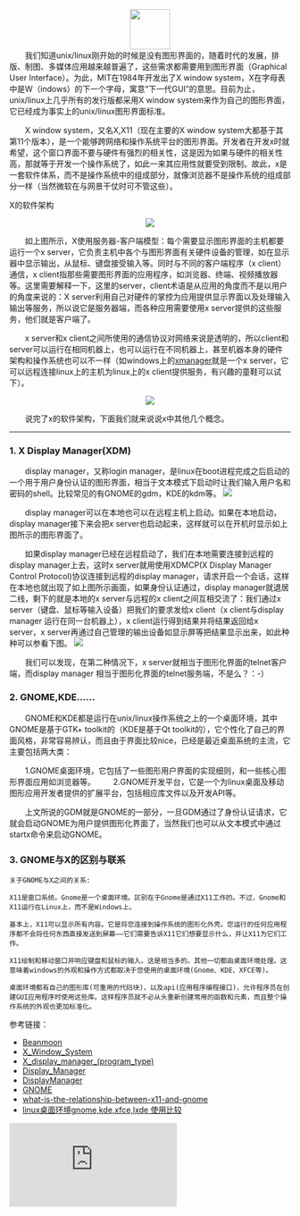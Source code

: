  <div align="center">
    <img src="https://www.easyicon.net/api/resizeApi.php?id=546986&size=72" width="72px">
    <br>
</div>
　　我们知道unix/linux刚开始的时候是没有图形界面的，随着时代的发展，排版、制图、多媒体应用越来越普遍了，这些需求都需要用到图形界面（Graphical User Interface）。为此，MIT在1984年开发出了X window system，X在字母表中是W（indows）的下一个字母，寓意“下一代GUI”的意思。目前为止，unix/linux上几乎所有的发行版都采用X window system来作为自己的图形界面，它已经成为事实上的unix/linux图形界面标准。

　　X window system，又名X,X11（现在主要的X window system大都基于其第11个版本），是一个能够跨网络和操作系统平台的图形界面。开发者在开发x时就希望，这个窗口界面不要与硬件有强烈的相关性，这是因为如果与硬件的相关性高，那就等于开发一个操作系统了，如此一来其应用性就要受到限制。故此，x是一套软件体系，而不是操作系统中的组成部分，就像浏览器不是操作系统的组成部分一样（当然微软在与网景干仗时可不管这些）。

X的软件架构
 <div align="center">
    <img src="https://i.imgur.com/Ka9OAvi.png">
    <br>
</div>

　　如上图所示，X使用服务器-客户端模型：每个需要显示图形界面的主机都要运行一个x server，它负责主机中各个与图形界面有关硬件设备的管理，如在显示器中显示输出，从鼠标、键盘接受输入等。同时与不同的客户端程序（x client）通信，x client指那些需要图形界面的应用程序，如浏览器、终端、视频播放器等。这里需要解释一下，这里的server，client术语是从应用的角度而不是以用户的角度来说的：X server利用自己对硬件的掌控为应用提供显示界面以及处理输入输出等服务，所以说它是服务器端，而各种应用需要使用x server提供的这些服务，他们就是客户端了。

　　x server和x client之间所使用的通信协议对网络来说是透明的，所以client和server可以运行在相同机器上，也可以运行在不同机器上，甚至机器本身的硬件架构和操作系统也可以不一样（如windows上的[xmanager](http://www.xshellcn.com/)就是一个x server，它可以远程连接linux上的主机为linux上的x client提供服务，有兴趣的童鞋可以试下）。

 <div align="center">
    <img src="https://i.imgur.com/DgzabP3.png">
    <br>
</div>

 　　说完了x的软件架构，下面我们就来说说x中其他几个概念。
   
   
-------------------

### 1. X Display Manager(XDM)

　　display manager，又称login manager，是linux在boot进程完成之后启动的一个用于用户身份认证的图形界面，相当于文本模式下启动时让我们输入用户名和密码的shell。比较常见的有GNOME的gdm，KDE的kdm等。
![](https://i.imgur.com/F3slo4W.jpg)
　　

　　display manager可以在本地也可以在远程主机上启动。如果在本地启动，display manager接下来会把x server也启动起来，这样就可以在开机时显示如上图所示的图形界面了。

　　如果display manager已经在远程启动了，我们在本地需要连接到远程的display manager上去，这时x server就用使用XDMCP(X Display Manager Control Protocol)协议连接到远程的display manager，请求开启一个会话，这样在本地也就出现了如上图所示画面，如果身份认证通过，display manager就退居二线，剩下的就是本地的x server与远程的x client之间互相交流了：我们通过x server（键盘、鼠标等输入设备）把我们的要求发给x client（x client与display manager 运行在同一台机器上），x client运行得到结果并将结果返回给x server，x server再通过自己管理的输出设备如显示屏等把结果显示出来，如此种种可以参看下图。
![](https://i.imgur.com/PZuSO7T.png)

　　我们可以发现，在第二种情况下，x server就相当于图形化界面的telnet客户端，而display manager 相当于图形化界面的telnet服务端，不是么？：-）

### 2. GNOME,KDE......

　　GNOME和KDE都是运行在unix/linux操作系统之上的一个桌面环境，其中GNOME是基于GTK+ toolkit的（KDE是基于Qt toolkit的），它个性化了自己的界面风格，非常容易辨认，而且由于界面比较nice，已经是最近桌面系统的主流，它主要包括两大类：
  
　　1.GNOME桌面环境，它包括了一些图形用户界面的实现细则，和一些核心图形界面应用如浏览器等。
　　2.GNOME开发平台，它是一个为linux桌面及移动图形应用开发者提供的扩展平台，包括相应库文件以及开发API等。
  
　　上文所说的GDM就是GNOME的一部分，一旦GDM通过了身份认证请求，它就会启动GNOME为用户提供图形化界面了，当然我们也可以从文本模式中通过startx命令来启动GNOME。
  
 ### 3. GNOME与X的区别与联系
  
    关于GNOME与X之间的关系:

    X11是窗口系统。Gnome是一个桌面环境。区别在于Gnome是通过X11工作的。不过，Gnome和X11运行在Linux上，而不是Windows上。

    基本上，X11可以显示所有内容。它是将您连接到操作系统的图形化外壳。您运行的任何应用程序都不会将任何东西直接发送到屏幕——它们需要告诉X11它们想要显示什么，并让X11为它们工作。

    X11绘制和移动窗口并响应键盘和鼠标的输入。这是相当多的。其他一切都由桌面环境处理。这意味着windows的外观和操作方式都取决于您使用的桌面环境(Gnome、KDE、XFCE等)。

    桌面环境都有自己的图形库(可重用的代码块)，以及api(应用程序编程接口)，允许程序员在创建GUI应用程序时使用这些库。这样程序员就不必从头重新创建常用的函数和元素，而且整个操作系统的外观也更加标准化。


参考链接：

- [Beanmoon](https://www.cnblogs.com/beanmoon/p/3404911.html)
- [X_Window_System](http://en.wikipedia.org/wiki/X_Window_System)
- [X_display_manager_(program_type)](http://en.wikipedia.org/wiki/X_display_manager_(program_type))
- [Display_Manager](https://wiki.archlinux.org/index.php/Display_Manager)
- [DisplayManager](https://wiki.debian.org/DisplayManager)
- [GNOME](http://en.wikipedia.org/wiki/GNOME)
- [what-is-the-relationship-between-x11-and-gnome](http://stackoverflow.com/questions/17251293/what-is-the-relationship-between-x11-and-gnome) 
- [linux桌面环境gnome,kde,xfce,lxde 使用比较](https://www.jb51.net/LINUXjishu/512251.html)

![](https://www.easyicon.net/api/resizeApi.php?id=540438&size=128)

